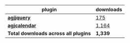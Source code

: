 plugin|downloads
------|----------
[**agjjquery**](https://www.npmjs.com/package/agjjquery)|[175](https://www.npmjs.com/package/agjjquery)
[**agjcalendar**](https://www.npmjs.com/package/agjcalendar)|[1,164](https://www.npmjs.com/package/agjcalendar)
**Total downloads across all plugins**|**1,339**
